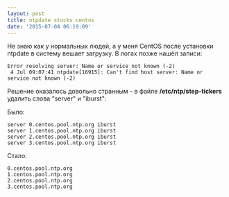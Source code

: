 ```yaml
---
layout: post
title: ntpdate stucks centos
date: '2015-07-04 06:19:09'
---
```


Не знаю как у нормальных людей, а у меня CentOS после установки ntpdate в систему вешает загрузку. В логах позже нашёл записи:

    Error resolving server: Name or service not known (-2)
     4 Jul 09:07:41 ntpdate[16915]: Can't find host server: Name or service not known (-2)
 
Решение оказалось довольно странным - в файле **/etc/ntp/step-tickers** удалить слова "server" и "iburst":

Было:

	server 0.centos.pool.ntp.org iburst
	server 1.centos.pool.ntp.org iburst
	server 2.centos.pool.ntp.org iburst
	server 3.centos.pool.ntp.org iburst

Стало:

    0.centos.pool.ntp.org
    1.centos.pool.ntp.org
    2.centos.pool.ntp.org
    3.centos.pool.ntp.org
